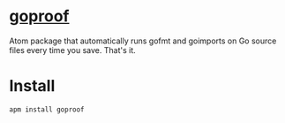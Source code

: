 # [goproof](https://atom.io/packages/goproof)

Atom package that automatically runs gofmt and goimports on Go source files every time you save. That's it.

# Install

````
apm install goproof
````
